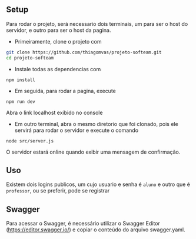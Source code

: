 ## Setup
Para rodar o projeto, será necessario dois terminais, um para ser o host do servidor, e outro para ser o host da pagina.
- Primeiramente, clone o projeto com
```bash
git clone https://github.com/thiagomvas/projeto-softeam.git
cd projeto-softeam
```
- Instale todas as dependencias com
```
npm install
```

- Em seguida, para rodar a pagina, execute
```shell
npm run dev
```
Abra o link localhost exibido no console

- Em outro terminal, abra o mesmo diretorio que foi clonado, pois ele servirá para rodar o servidor e execute o comando
```
node src/server.js
```
O servidor estará online quando exibir uma mensagem de confirmação.

## Uso
Existem dois logins publicos, um cujo usuario e senha é ``aluno`` e outro que é ``professor``, ou se preferir, pode se registrar

## Swagger
Para acessar o Swagger, é necessário utilizar o Swagger Editor (https://editor.swagger.io/) e copiar o conteúdo do arquivo swagger.yaml.
